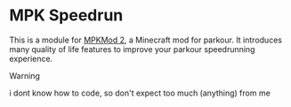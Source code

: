 # MPK Speedrun
This is a module for [MPKMod 2](https://github.com/MPKMod/MPKMod2), a Minecraft mod for parkour.
It introduces many quality of life features to improve your parkour speedrunning experience.

> [!WARNING]
> i dont know how to code, so don't expect too much (anything) from me